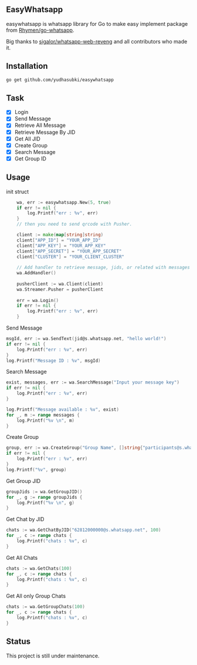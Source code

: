 ## EasyWhatsapp

easywhatsapp is whatsapp library for Go to make easy implement package from [Rhymen/go-whatsapp](https://github.com/Rhymen/go-whatsapp).

Big thanks to [sigalor/whatsapp-web-reveng](https://github.com/sigalor/whatsapp-web-reveng) and all contributors who made it.

## Installation
```bash
go get github.com/yudhasubki/easywhatsapp
```

## Task
- [x] Login
- [x] Send Message
- [x] Retrieve All Message
- [x] Retrieve Message By JID
- [x] Get All JID
- [x] Create Group
- [x] Search Message
- [x] Get Group ID

## Usage

init struct
```go
    wa, err := easywhatsapp.New(5, true)
	if err != nil {
		log.Printf("err : %v", err)
	}
    // then you need to send qrcode with Pusher. 

    client := make(map[string]string)
    client["APP_ID"] = "YOUR_APP_ID"
    client["APP_KEY"] = "YOUR_APP_KEY"
    client["APP_SECRET"] = "YOUR_APP_SECRET"
    client["CLUSTER"] = "YOUR_CLIENT_CLUSTER"
    
    // Add handler to retrieve message, jids, or related with messages
    wa.AddHandler()
    
    pusherClient := wa.Client(client)
    wa.Streamer.Pusher = pusherClient
    
    err = wa.Login()
    if err != nil {
        log.Printf("err : %v", err)
    }
```

Send Message
```go
msgId, err := wa.SendText(jid@s.whatsapp.net, "hello world!")
if err != nil {
    log.Printf("err : %v", err)
}
log.Printf("Message ID : %v", msgId)
```

Search Message
```go
exist, messages, err := wa.SearchMessage("Input your message key")
if err != nil {
    log.Printf("err : %v", err)
}

log.Printf("Message available : %v", exist)
for _, m := range messages {
    log.Printf("%v \n", m)
}
```

Create Group
```go
group, err := wa.CreateGroup("Group Name", []string{"participants@s.whatsapp.net, ..."})
if err != nil {
    log.Printf("err : %v", err)
}
log.Printf("%v", group)
```

Get Group JID
```go
groupJids := wa.GetGroupJID()
for _, g := range groupJids {
    log.Printf("%v \n", g)
}
```

Get Chat by JID
```go
chats := wa.GetChatByJID("62812000000@s.whatsapp.net", 100)
for _, c := range chats {
    log.Printf("chats : %v", c)
}
```

Get All Chats
```go
chats := wa.GetChats(100)
for _, c := range chats {
    log.Printf("chats : %v", c)
}
```

Get All only Group Chats
```go
chats := wa.GetGroupChats(100)
for _, c := range chats {
    log.Printf("chats : %v", c)
}
```

## Status
This project is still under maintenance.